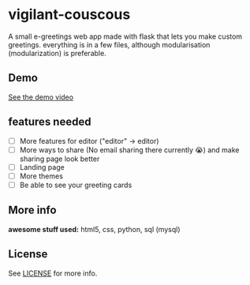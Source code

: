 # vigilant-couscous

A small e-greetings web app made with flask that lets you make custom greetings.
everything is in a few files, although modularisation (modularization) is preferable.

## Demo

[See the demo video](demo.mp4)

## features needed
- [ ] More features for editor ("editor" -> editor)
- [ ] More ways to share (No email sharing there currently 😭) and make sharing page look better
- [ ] Landing page
- [ ] More themes
- [ ] Be able to see your greeting cards

## More info

**awesome stuff used:**
html5,
css,
python,
sql (mysql)

## License

See [LICENSE](LICENSE) for more info.


